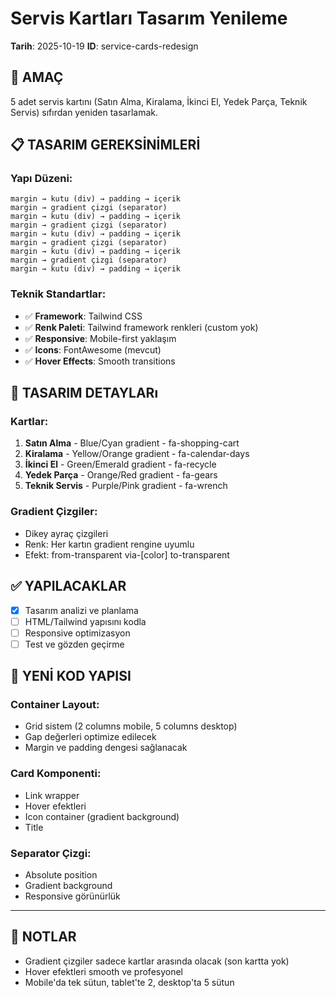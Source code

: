 # Servis Kartları Tasarım Yenileme

**Tarih**: 2025-10-19
**ID**: service-cards-redesign

## 🎯 AMAÇ
5 adet servis kartını (Satın Alma, Kiralama, İkinci El, Yedek Parça, Teknik Servis) sıfırdan yeniden tasarlamak.

## 📋 TASARIM GEREKSİNİMLERİ

### Yapı Düzeni:
```
margin → kutu (div) → padding → içerik
margin → gradient çizgi (separator)
margin → kutu (div) → padding → içerik
margin → gradient çizgi (separator)
margin → kutu (div) → padding → içerik
margin → gradient çizgi (separator)
margin → kutu (div) → padding → içerik
margin → gradient çizgi (separator)
margin → kutu (div) → padding → içerik
```

### Teknik Standartlar:
- ✅ **Framework**: Tailwind CSS
- ✅ **Renk Paleti**: Tailwind framework renkleri (custom yok)
- ✅ **Responsive**: Mobile-first yaklaşım
- ✅ **Icons**: FontAwesome (mevcut)
- ✅ **Hover Effects**: Smooth transitions

## 📐 TASARIM DETAYLARı

### Kartlar:
1. **Satın Alma** - Blue/Cyan gradient - fa-shopping-cart
2. **Kiralama** - Yellow/Orange gradient - fa-calendar-days
3. **İkinci El** - Green/Emerald gradient - fa-recycle
4. **Yedek Parça** - Orange/Red gradient - fa-gears
5. **Teknik Servis** - Purple/Pink gradient - fa-wrench

### Gradient Çizgiler:
- Dikey ayraç çizgileri
- Renk: Her kartın gradient rengine uyumlu
- Efekt: from-transparent via-[color] to-transparent

## ✅ YAPILACAKLAR

- [x] Tasarım analizi ve planlama
- [ ] HTML/Tailwind yapısını kodla
- [ ] Responsive optimizasyon
- [ ] Test ve gözden geçirme

## 🎨 YENİ KOD YAPISI

### Container Layout:
- Grid sistem (2 columns mobile, 5 columns desktop)
- Gap değerleri optimize edilecek
- Margin ve padding dengesi sağlanacak

### Card Komponenti:
- Link wrapper
- Hover efektleri
- Icon container (gradient background)
- Title

### Separator Çizgi:
- Absolute position
- Gradient background
- Responsive görünürlük

---

## 📝 NOTLAR
- Gradient çizgiler sadece kartlar arasında olacak (son kartta yok)
- Hover efektleri smooth ve profesyonel
- Mobile'da tek sütun, tablet'te 2, desktop'ta 5 sütun
